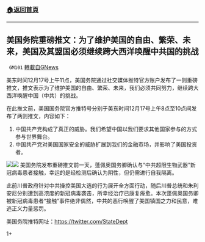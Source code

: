 ###  [:house:返回首頁](https://github.com/ourhimalayas/txt)
---

## 美国务院重磅推文：为了维护美国的自由、繁荣、未来，美国及其盟国必须继续跨大西洋唤醒中共国的挑战
` GM101` [轉載自GNews](https://gnews.org/zh-hans/660152/)

美东时间12月17号上午11点，美国务院通过社交媒体推特官方账户发布了一则重磅推文，推文表示为了维护美国的自由、繁荣、未来，我们必须共同努力，继续跨大西洋唤醒中国（中共）的挑战。

在此推文前，美国国务院官方推特号分别于美东时间12月17号上午8点至10点间发布了两则推文，内容如下：

1. 中国共产党构成了真正的威胁。我们希望中国以我们要求其他国家参与的方式参与世界舞台。
2. 中国共产党对美国国家安全的威胁扩展到我们的金融市场，并影响了美国投资者。

![]()![](https://gnews-media-offload.s3.amazonaws.com/wp-content/uploads/2020/12/17111218/3-16.png)![]()![](https://gnews-media-offload.s3.amazonaws.com/wp-content/uploads/2020/12/17110856/2-33.png)
美国务院发布重磅推文前一天，蓬佩奥国务卿确认与“中共超限生物武器”新冠病毒患者接触，幸运的是经检测后确认为阴性，但仍需进行自我隔离。

此前川普政府针对中共操控美国大选的行为展开全方面行动，随后川普总统和朱利安尼分别遭到高浓度的新冠病毒袭击，所幸经治疗已康复痊愈。本次蓬佩奥国务卿被新冠病毒患者“接触”事件绝非偶然，中共的恶行唤醒了美国镇国之力和民意，难逃正义力量惩罚。

美国务院推特网址：https://twitter.com/StateDept

1+
